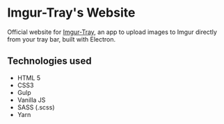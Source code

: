 # Imgur-Tray's Website
Official website for [Imgur-Tray](https://github.com/YuriBrunetto/imgur-tray), an app to upload images to Imgur directly from your tray bar, built with Electron.

## Technologies used
* HTML 5
* CSS3
* Gulp
* Vanilla JS
* SASS (.scss)
* Yarn

